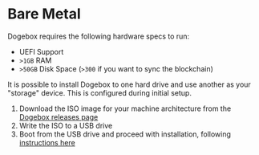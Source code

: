 # Bare Metal

<div class="warning">
Dogebox requires the following hardware specs to run:

- UEFI Support
- `>1GB` RAM
- `>50GB` Disk Space (`>300` if you want to sync the blockchain)
</div>

It is possible to install Dogebox to one hard drive and use another as your "storage" device. This is configured during initial setup.

1. Download the ISO image for your machine architecture from the [Dogebox releases page](https://github.com/dogeorg/dogebox/releases)
2. Write the ISO to a USB drive
3. Boot from the USB drive and proceed with installation, following [instructions here](./setup.md)
